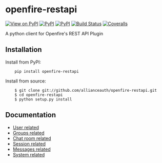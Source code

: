 openfire-restapi
================

[![View on PyPI](https://img.shields.io/pypi/v/openfire-restapi.svg?maxAge=2592000)](https://pypi.python.org/pypi/openfire-restapi/)
[![PyPI](https://img.shields.io/pypi/pyversions/openfire-restapi.svg)]()
[![PyPI](https://img.shields.io/pypi/l/openfire-restapi.svg?maxAge=2592000)]()
[![Build Status](https://img.shields.io/travis/allianceauth/openfire-restapi.svg)](https://travis-ci.org/allianceauth/openfire-restapi)
[![Coveralls](https://img.shields.io/coveralls/allianceauth/openfire-restapi.svg)](https://coveralls.io/github/allianceauth/openfire-restapi)


A python client for Openfire's REST API Plugin

Installation
----------------
Install from PyPI:

        pip install openfire-restapi

Install from source:

        $ git clone git://github.com/allianceauth/openfire-restapi.git
        $ cd openfire-restapi
        $ python setup.py install

Documentation
----------------
* [User related](docs/users.md)
* [Groups related](docs/groups.md)
* [Chat room related](docs/muc.md)
* [Session related](docs/sessions.md)
* [Messages related](docs/messages.md)
* [System related](docs/system.md)
